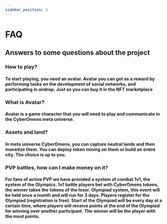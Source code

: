 ```yaml
---
sidebar_position: 3
---
```


# FAQ

## Answers to some questions about the project

### How to play?
#### To start playing, you need an avatar. Avatar you can get as a reward by performing tasks on the development of social networks, and participating in airdrop. Just as you can buy it in the NFT marketplace

### What is Avatar?
#### Avatar is a game character that you will need to play and communicate in the CyberOmens meta universe.

### Assets and land?
#### In meta universe CyberOmens, you can capture neutral lands and then monetize them. You can deploy token mining on them or build an entire city. The choice is up to you.

### PVP battles, how can I make money on it?
#### For fans of active PVP we have provided a system of combat 1v1, the system of the Olympics. 1v1 battle players bet with CyberOmens tokens, the winner takes the tokens of the loser. Olympiad system, this event will be held once a month and will run for 3 days. Players register for the Olympiad (registration is free). Start of the Olympiad will be every day at a certain time, where players will receive points at the end of the Olympiad for winning over another participant. The winner will be the player with the most points. 
